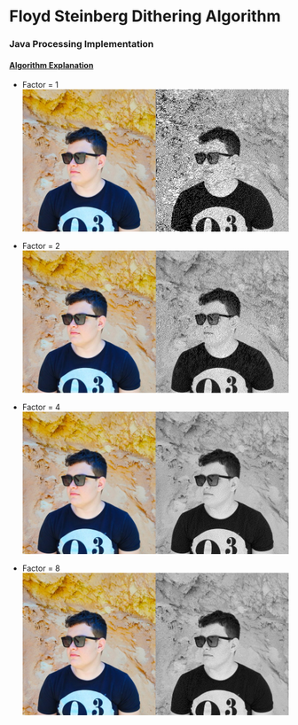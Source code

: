 # Floyd Steinberg  Dithering Algorithm

### Java Processing Implementation

#### [Algorithm Explanation](https://en.wikipedia.org/wiki/Floyd%E2%80%93Steinberg_dithering)

* Factor = 1
![Factor 1](https://raw.githubusercontent.com/IgorChavesMoura/floyd-steinberg-dithering/master/factor-1.png)

* Factor = 2
![Factor 2](https://raw.githubusercontent.com/IgorChavesMoura/floyd-steinberg-dithering/master/factor-2.png)

* Factor = 4
![Factor 4](https://raw.githubusercontent.com/IgorChavesMoura/floyd-steinberg-dithering/master/factor-4.png)

* Factor = 8
![Factor 8](https://raw.githubusercontent.com/IgorChavesMoura/floyd-steinberg-dithering/master/factor-8.png)
